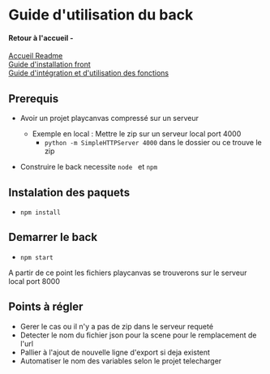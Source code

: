 # Guide d'utilisation du back
#### Retour à l'accueil -  
[Accueil Readme](../README.md)  
[Guide d'installation front](../canvas_front/README.front.md)  
[Guide d'intégration et d'utilisation des fonctions](../INTEGRATION.md)

## Prerequis
- Avoir un projet playcanvas compressé sur un serveur
    - Exemple en local : Mettre le zip sur un serveur local port 4000 
        - ``python -m SimpleHTTPServer 4000`` dans le dossier ou ce trouve le zip

- Construire le back necessite `node ` et `npm` 

## Instalation des paquets
- ``npm install``

## Demarrer le back
- `npm start`

A partir de ce point les fichiers playcanvas se trouverons sur le serveur local port 8000


## Points à régler

- Gerer le cas ou il n'y a pas de zip dans le serveur requeté 
- Detecter le nom du fichier json pour la scene pour le remplacement de l'url
- Pallier à l'ajout de nouvelle ligne d'export si deja existent
- Automatiser le nom des variables selon le projet telecharger
  